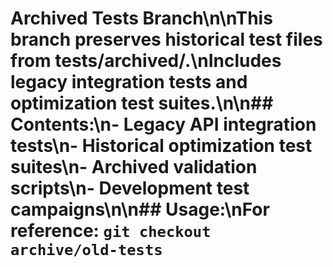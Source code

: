 # Archived Tests Branch\n\nThis branch preserves historical test files from tests/archived/.\nIncludes legacy integration tests and optimization test suites.\n\n## Contents:\n- Legacy API integration tests\n- Historical optimization test suites\n- Archived validation scripts\n- Development test campaigns\n\n## Usage:\nFor reference: `git checkout archive/old-tests`
